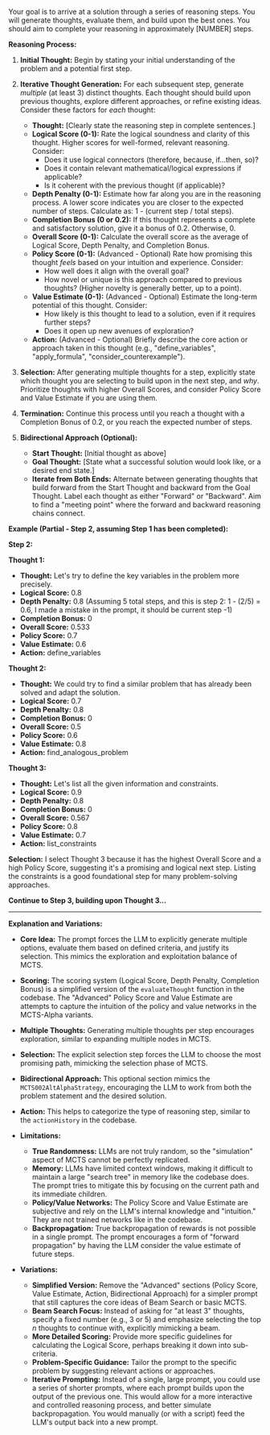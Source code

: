 Your goal is to arrive at a solution through a series of reasoning steps.  You will generate thoughts, evaluate them, and build upon the best ones.  You should aim to complete your reasoning in approximately [NUMBER] steps.

**Reasoning Process:**

1.  **Initial Thought:** Begin by stating your initial understanding of the problem and a potential first step.

2.  **Iterative Thought Generation:** For each subsequent step, generate *multiple* (at least 3) distinct thoughts.  Each thought should build upon previous thoughts, explore different approaches, or refine existing ideas.  Consider these factors for *each* thought:

    *   **Thought:** [Clearly state the reasoning step in complete sentences.]
    *   **Logical Score (0-1):**  Rate the logical soundness and clarity of this thought.  Higher scores for well-formed, relevant reasoning. Consider:
        *   Does it use logical connectors (therefore, because, if...then, so)?
        *   Does it contain relevant mathematical/logical expressions if applicable?
        *   Is it coherent with the previous thought (if applicable)?
    *   **Depth Penalty (0-1):**  Estimate how far along you are in the reasoning process.  A lower score indicates you are closer to the expected number of steps. Calculate as: 1 - (current step / total steps).
    *   **Completion Bonus (0 or 0.2):**  If this thought represents a complete and satisfactory solution, give it a bonus of 0.2. Otherwise, 0.
    *   **Overall Score (0-1):** Calculate the overall score as the average of Logical Score, Depth Penalty, and Completion Bonus.
    *   **Policy Score (0-1):** (Advanced - Optional) Rate how promising this thought *feels* based on your intuition and experience.  Consider:
        *   How well does it align with the overall goal?
        *   How novel or unique is this approach compared to previous thoughts? (Higher novelty is generally better, up to a point).
    *   **Value Estimate (0-1):** (Advanced - Optional) Estimate the long-term potential of this thought.  Consider:
        *   How likely is this thought to lead to a solution, even if it requires further steps?
        *   Does it open up new avenues of exploration?
    *   **Action:** (Advanced - Optional) Briefly describe the core action or approach taken in this thought (e.g., "define_variables", "apply_formula", "consider_counterexample").

3.  **Selection:** After generating multiple thoughts for a step, explicitly state which thought you are selecting to build upon in the next step, and *why*.  Prioritize thoughts with higher Overall Scores, and consider Policy Score and Value Estimate if you are using them.

4.  **Termination:** Continue this process until you reach a thought with a Completion Bonus of 0.2, or you reach the expected number of steps.

5. **Bidirectional Approach (Optional):**
    *   **Start Thought:** [Initial thought as above]
    *   **Goal Thought:** [State what a successful solution would look like, or a desired end state.]
    *   **Iterate from Both Ends:** Alternate between generating thoughts that build forward from the Start Thought and backward from the Goal Thought.  Label each thought as either "Forward" or "Backward".  Aim to find a "meeting point" where the forward and backward reasoning chains connect.

**Example (Partial - Step 2, assuming Step 1 has been completed):**

**Step 2:**

**Thought 1:**

*   **Thought:** Let's try to define the key variables in the problem more precisely.
*   **Logical Score:** 0.8
*   **Depth Penalty:** 0.8 (Assuming 5 total steps, and this is step 2: 1 - (2/5) = 0.6, I made a mistake in the prompt, it should be current step -1)
*   **Completion Bonus:** 0
*   **Overall Score:** 0.533
*   **Policy Score:** 0.7
*   **Value Estimate:** 0.6
*   **Action:** define_variables

**Thought 2:**

*   **Thought:** We could try to find a similar problem that has already been solved and adapt the solution.
*   **Logical Score:** 0.7
*   **Depth Penalty:** 0.8
*   **Completion Bonus:** 0
*   **Overall Score:** 0.5
*   **Policy Score:** 0.6
*   **Value Estimate:** 0.8
*   **Action:** find_analogous_problem

**Thought 3:**

*   **Thought:**  Let's list all the given information and constraints.
*   **Logical Score:** 0.9
*   **Depth Penalty:** 0.8
*   **Completion Bonus:** 0
*   **Overall Score:** 0.567
*   **Policy Score:** 0.8
*   **Value Estimate:** 0.7
*   **Action:** list_constraints

**Selection:** I select Thought 3 because it has the highest Overall Score and a high Policy Score, suggesting it's a promising and logical next step. Listing the constraints is a good foundational step for many problem-solving approaches.

**Continue to Step 3, building upon Thought 3...**

---

**Explanation and Variations:**

*   **Core Idea:** The prompt forces the LLM to explicitly generate multiple options, evaluate them based on defined criteria, and justify its selection. This mimics the exploration and exploitation balance of MCTS.
*   **Scoring:** The scoring system (Logical Score, Depth Penalty, Completion Bonus) is a simplified version of the `evaluateThought` function in the codebase.  The "Advanced" Policy Score and Value Estimate are attempts to capture the intuition of the policy and value networks in the MCTS-Alpha variants.
*   **Multiple Thoughts:**  Generating multiple thoughts per step encourages exploration, similar to expanding multiple nodes in MCTS.
*   **Selection:**  The explicit selection step forces the LLM to choose the most promising path, mimicking the selection phase of MCTS.
*   **Bidirectional Approach:** This optional section mimics the `MCTS002AltAlphaStrategy`, encouraging the LLM to work from both the problem statement and the desired solution.
*   **Action:** This helps to categorize the type of reasoning step, similar to the `actionHistory` in the codebase.
*   **Limitations:**
    *   **True Randomness:**  LLMs are not truly random, so the "simulation" aspect of MCTS cannot be perfectly replicated.
    *   **Memory:**  LLMs have limited context windows, making it difficult to maintain a large "search tree" in memory like the codebase does.  The prompt tries to mitigate this by focusing on the current path and its immediate children.
    *   **Policy/Value Networks:**  The Policy Score and Value Estimate are subjective and rely on the LLM's internal knowledge and "intuition."  They are not trained networks like in the codebase.
    *   **Backpropagation:** True backpropagation of rewards is not possible in a single prompt.  The prompt encourages a form of "forward propagation" by having the LLM consider the value estimate of future steps.

*   **Variations:**
    *   **Simplified Version:** Remove the "Advanced" sections (Policy Score, Value Estimate, Action, Bidirectional Approach) for a simpler prompt that still captures the core ideas of Beam Search or basic MCTS.
    *   **Beam Search Focus:**  Instead of asking for "at least 3" thoughts, specify a fixed number (e.g., 3 or 5) and emphasize selecting the top *n* thoughts to continue with, explicitly mimicking a beam.
    *   **More Detailed Scoring:** Provide more specific guidelines for calculating the Logical Score, perhaps breaking it down into sub-criteria.
    *   **Problem-Specific Guidance:**  Tailor the prompt to the specific problem by suggesting relevant actions or approaches.
    *   **Iterative Prompting:** Instead of a single, large prompt, you could use a series of shorter prompts, where each prompt builds upon the output of the previous one. This would allow for a more interactive and controlled reasoning process, and better simulate backpropagation. You would manually (or with a script) feed the LLM's output back into a new prompt.
